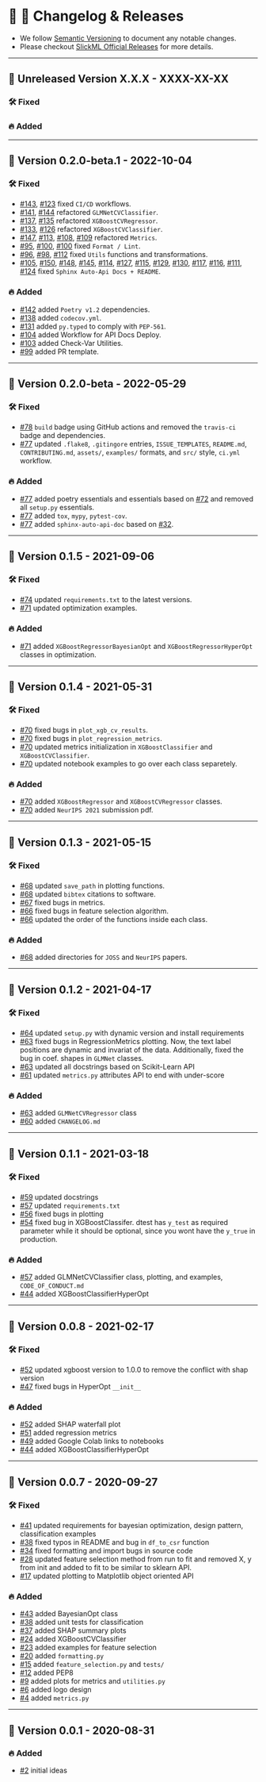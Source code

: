 📣 🥁 Changelog & Releases
===========================

- We follow [Semantic Versioning](http://semver.org/) to document any notable changes.
- Please checkout [SlickML Official Releases](https://github.com/slickml/slick-ml/releases) for more details.

---

## 📍 Unreleased Version X.X.X - XXXX-XX-XX

### 🛠 Fixed

### 🔥 Added

---

## 📍 Version 0.2.0-beta.1 - 2022-10-04

### 🛠 Fixed
- [#143](https://github.com/slickml/slick-ml/pull/143), [#123](https://github.com/slickml/slick-ml/pull/123) fixed `CI/CD` workflows.
- [#141](https://github.com/slickml/slick-ml/pull/141), [#144](https://github.com/slickml/slick-ml/pull/144) refactored `GLMNetCVClassifier`.
- [#137](https://github.com/slickml/slick-ml/pull/137), [#135](https://github.com/slickml/slick-ml/pull/135) refactored `XGBoostCVRegressor`.
- [#133](https://github.com/slickml/slick-ml/pull/133), [#126](https://github.com/slickml/slick-ml/pull/126) refactored `XGBoostCVClassifier`.
- [#147](https://github.com/slickml/slick-ml/pull/147), [#113](https://github.com/slickml/slick-ml/pull/113), [#108](https://github.com/slickml/slick-ml/pull/108), [#109](https://github.com/slickml/slick-ml/pull/109) refactored `Metrics`.
- [#95](https://github.com/slickml/slick-ml/pull/95), [#100](https://github.com/slickml/slick-ml/pull/100), [#100](https://github.com/slickml/slick-ml/pull/110) fixed `Format / Lint`.
- [#96](https://github.com/slickml/slick-ml/pull/96), [#98](https://github.com/slickml/slick-ml/pull/98), [#112](https://github.com/slickml/slick-ml/pull/112) fixed `Utils` functions and transformations.
- [#105](https://github.com/slickml/slick-ml/pull/105), [#150](https://github.com/slickml/slick-ml/pull/150), [#148](https://github.com/slickml/slick-ml/pull/148), [#145](https://github.com/slickml/slick-ml/pull/145), [#114](https://github.com/slickml/slick-ml/pull/114), [#127](https://github.com/slickml/slick-ml/pull/127), [#115](https://github.com/slickml/slick-ml/pull/115),  [#129](https://github.com/slickml/slick-ml/pull/129), [#130](https://github.com/slickml/slick-ml/pull/130), [#117](https://github.com/slickml/slick-ml/pull/117), [#116](https://github.com/slickml/slick-ml/pull/116), [#111](https://github.com/slickml/slick-ml/pull/111), [#124](https://github.com/slickml/slick-ml/pull/124) fixed `Sphinx Auto-Api Docs + README`.

### 🔥 Added
- [#142](https://github.com/slickml/slick-ml/pull/142) added `Poetry v1.2` dependencies.
- [#138](https://github.com/slickml/slick-ml/pull/138) added `codecov.yml`.
- [#131](https://github.com/slickml/slick-ml/pull/131) added `py.typed` to comply with `PEP-561`.
- [#104](https://github.com/slickml/slick-ml/pull/104) added Workflow for API Docs Deploy.
- [#103](https://github.com/slickml/slick-ml/pull/103) added Check-Var Utilities.
- [#99](https://github.com/slickml/slick-ml/pull/99) added PR template.

---

## 📍 Version 0.2.0-beta - 2022-05-29

### 🛠 Fixed
- [#78](https://github.com/slickml/slick-ml/pull/78) `build` badge using GitHub actions and removed the `travis-ci` badge and dependencies.
- [#77](https://github.com/slickml/slick-ml/pull/77) updated `.flake8`, `.gitingore` entries, `ISSUE_TEMPLATES`, `README.md`, `CONTRIBUTING.md`, `assets/`, `examples/` formats, and `src/` style, `ci.yml` workflow.

### 🔥 Added
- [#77](https://github.com/slickml/slick-ml/pull/77) added poetry essentials and essentials based on [#72](https://github.com/slickml/slick-ml/pull/72) and removed all `setup.py` essentials.
- [#77](https://github.com/slickml/slick-ml/pull/77) added `tox`, `mypy`, `pytest-cov`.
- [#77](https://github.com/slickml/slick-ml/pull/77) added `sphinx-auto-api-doc` based on [#32](https://github.com/slickml/slick-ml/pull/32). 

---

## 📍 Version 0.1.5 - 2021-09-06

### 🛠 Fixed
- [#74](https://github.com/slickml/slick-ml/pull/74) updated `requirements.txt` to the latest versions.
- [#71](https://github.com/slickml/slick-ml/pull/71) updated optimization examples.

### 🔥 Added
- [#71](https://github.com/slickml/slick-ml/pull/71) added `XGBoostRegressorBayesianOpt` and `XGBoostRegressorHyperOpt` classes in optimization. 

---

## 📍 Version 0.1.4 - 2021-05-31

### 🛠 Fixed
- [#70](https://github.com/slickml/slick-ml/pull/70) fixed bugs in `plot_xgb_cv_results`. 
- [#70](https://github.com/slickml/slick-ml/pull/70) fixed bugs in `plot_regression_metrics`. 
- [#70](https://github.com/slickml/slick-ml/pull/70) updated metrics initialization in `XGBoostClassifier` and `XGBoostCVClassifier`.
- [#70](https://github.com/slickml/slick-ml/pull/70) updated notebook examples to go over each class separetely.

### 🔥 Added
- [#70](https://github.com/slickml/slick-ml/pull/70) added `XGBoostRegressor` and `XGBoostCVRegressor` classes.
- [#70](https://github.com/slickml/slick-ml/pull/70) added `NeurIPS 2021` submission pdf.

---

## 📍 Version 0.1.3 - 2021-05-15

### 🛠 Fixed
- [#68](https://github.com/slickml/slick-ml/pull/68) updated `save_path` in plotting functions.
- [#68](https://github.com/slickml/slick-ml/pull/68) updated `bibtex` citations to software.
- [#67](https://github.com/slickml/slick-ml/pull/67) fixed bugs in metrics. 
- [#66](https://github.com/slickml/slick-ml/pull/66) fixed bugs in feature selection algorithm. 
- [#66](https://github.com/slickml/slick-ml/pull/66) updated the order of the functions inside each class.

### 🔥 Added
- [#68](https://github.com/slickml/slick-ml/pull/68) added directories for `JOSS` and `NeurIPS` papers.

---

## 📍 Version 0.1.2 - 2021-04-17

### 🛠 Fixed
- [#64](https://github.com/slickml/slick-ml/pull/64) updated `setup.py` with dynamic version and install requirements
- [#63](https://github.com/slickml/slick-ml/pull/63) fixed bugs in RegressionMetrics plotting. Now, the text label positions are dynamic and invariat of the data. Additionally, fixed the bug in coef. shapes in `GLMNet` classes. 
- [#63](https://github.com/slickml/slick-ml/pull/63) updated all docstrings based on Scikit-Learn API
- [#61](https://github.com/slickml/slick-ml/pull/61) updated `metrics.py` attributes API to end with under-score

### 🔥 Added
- [#63](https://github.com/slickml/slick-ml/pull/63) added `GLMNetCVRegressor` class
- [#60](https://github.com/slickml/slick-ml/pull/60) added `CHANGELOG.md`

---

## 📍 Version 0.1.1 - 2021-03-18

### 🛠 Fixed
- [#59](https://github.com/slickml/slick-ml/pull/59) updated docstrings
- [#57](https://github.com/slickml/slick-ml/pull/57) updated `requirements.txt`
- [#56](https://github.com/slickml/slick-ml/pull/56) fixed bugs in plotting
- [#54](https://github.com/slickml/slick-ml/pull/54) fixed bug in XGBoostClassifer. dtest has `y_test` as required parameter while it should be optional, since you wont have the `y_true` in production.

### 🔥 Added
- [#57](https://github.com/slickml/slick-ml/pull/57) added GLMNetCVClassifier class, plotting, and examples, `CODE_OF_CONDUCT.md`
- [#44](https://github.com/slickml/slick-ml/pull/44) added XGBoostClassifierHyperOpt

---

## 📍 Version 0.0.8 - 2021-02-17

### 🛠 Fixed
- [#52](https://github.com/slickml/slick-ml/pull/52) updated xgboost version to 1.0.0 to remove the conflict with shap version
- [#47](https://github.com/slickml/slick-ml/pull/47) fixed bugs in HyperOpt `__init__`

### 🔥 Added
- [#52](https://github.com/slickml/slick-ml/pull/52) added SHAP waterfall plot
- [#51](https://github.com/slickml/slick-ml/pull/51) added regression metrics
- [#49](https://github.com/slickml/slick-ml/pull/49) added Google Colab links to notebooks
- [#44](https://github.com/slickml/slick-ml/pull/44) added XGBoostClassifierHyperOpt

---

## 📍 Version 0.0.7 - 2020-09-27

### 🛠 Fixed
- [#41](https://github.com/slickml/slick-ml/pull/41) updated requirements for bayesian optimization, design pattern, classification examples
- [#38](https://github.com/slickml/slick-ml/pull/38) fixed typos in README and bug in `df_to_csr` function
- [#34](https://github.com/slickml/slick-ml/pull/34) fixed formatting and import bugs in source code
- [#28](https://github.com/slickml/slick-ml/pull/28) updated feature selection method from run to fit and removed X, y from init and added to fit to be similar to sklearn API.
- [#17](https://github.com/slickml/slick-ml/pull/17) updated plotting to Matplotlib object oriented API

### 🔥 Added
- [#43](https://github.com/slickml/slick-ml/pull/43) added BayesianOpt class
- [#38](https://github.com/slickml/slick-ml/pull/38) added unit tests for classification
- [#37](https://github.com/slickml/slick-ml/pull/37) added SHAP summary plots
- [#24](https://github.com/slickml/slick-ml/pull/24) added XGBoostCVClassifier
- [#23](https://github.com/slickml/slick-ml/pull/23) added examples for feature selection
- [#20](https://github.com/slickml/slick-ml/pull/20) added `formatting.py`
- [#15](https://github.com/slickml/slick-ml/pull/15) added `feature_selection.py` and `tests/`
- [#12](https://github.com/slickml/slick-ml/pull/12) added PEP8
- [#9](https://github.com/slickml/slick-ml/pull/9) added plots for metrics and `utilities.py`
- [#6](https://github.com/slickml/slick-ml/pull/6) added logo design
- [#4](https://github.com/slickml/slick-ml/pull/4) added `metrics.py`

---

## 📍 Version 0.0.1 - 2020-08-31

### 🔥 Added
- [#2](https://github.com/slickml/slick-ml/pull/2) initial ideas
